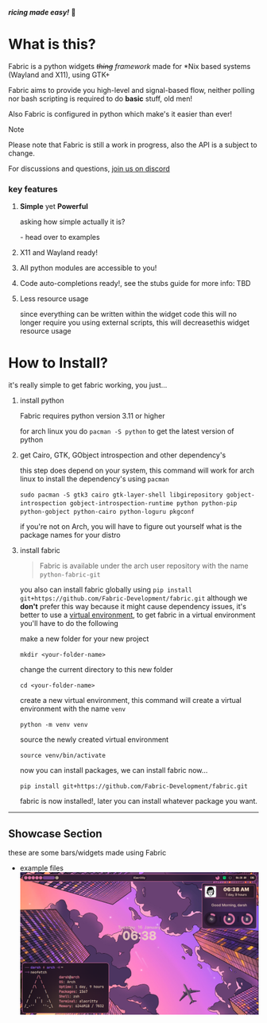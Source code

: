 _**ricing made easy!**_ 🍙
# What is this?
Fabric is a python widgets _~~thing~~ framework_   made for \*Nix based systems (Wayland and X11), using GTK+

Fabric aims to provide you high-level and signal-based flow, neither polling nor bash scripting is required to do **basic** stuff, old men!

Also Fabric is configured in python which make's it easier than ever!

> [!NOTE]
> Please note that Fabric is still a work in progress, also the API is a subject to change.

For discussions and questions, [join us on discord](https://discord.gg/3sDbYc9SZP)

### key features
1. **Simple** yet **Powerful**

	asking how simple actually it is?

	 \- head over to examples
1. X11 and Wayland ready!
2. All python modules are accessible to you!
3. Code  auto-completions ready!, see the stubs guide for more info: TBD
5. Less resource usage

	since everything can be written within the widget code this will no longer require you using external scripts, this will decreasethis widget resource usage

# How to Install?
it's really simple to get fabric working, you just...

1. install python

	Fabric requires python version 3.11 or higher

	for arch linux you do `pacman -S python` to get the latest version of python

3. get Cairo, GTK, GObject introspection and other dependency's
     
	this step does depend on your system, this command will work for arch linux to install the dependency's using `pacman`
	
	`sudo pacman -S gtk3 cairo gtk-layer-shell libgirepository gobject-introspection gobject-introspection-runtime python python-pip python-gobject python-cairo python-loguru pkgconf`

	 if you're not on Arch, you will have to figure out yourself what is the package names for your distro

5. install fabric

    > Fabric is available under the arch user repository with the name `python-fabric-git`

    you also can install fabric globally using `pip install git+https://github.com/Fabric-Development/fabric.git` although we **don't** prefer this way because it might cause dependency issues, it's better to use a [virtual environment](https://docs.python.org/3/library/venv), to get fabric in a virtual environment you'll have to do the following

    make a new folder for your new project

    `mkdir <your-folder-name>`

    change the current directory to this new folder

    `cd <your-folder-name>`

    create a new virtual environment, this command will create a virtual environment with the name `venv`

    `python -m venv venv`

    source the newly created virtual environment

    `source venv/bin/activate`

    now you can install packages, we can install fabric now...

    `pip install git+https://github.com/Fabric-Development/fabric.git`

    fabric is now installed!, later you can install whatever package you want.
---
## Showcase Section
these are some bars/widgets made using Fabric
- example files
	![config can be found under the examples directory](assets/example-files-showcase.png)

